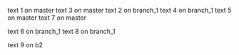 text 1 on master
text 3 on master
text 2 on branch_1
text 4 on branch_1
text 5 on master
text 7 on master

text 6 on branch_1
text 8 on branch_1

text 9 on b2
